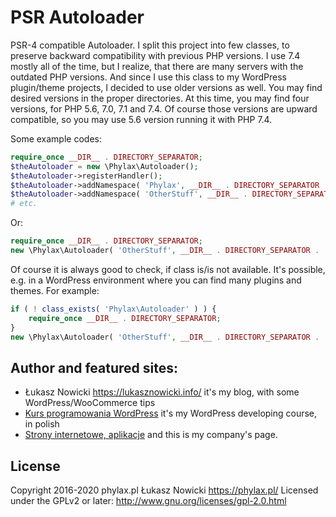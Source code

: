 # PSR Autoloader
PSR-4 compatible Autoloader.
I split this project into few classes, to preserve backward compatibility with previous PHP versions. I use 7.4 mostly all of the time, but I realize, that there are many servers with the outdated PHP versions. And since I use this class to my WordPress plugin/theme projects, I decided to use older versions as well.
You may find desired versions in the proper directories. At this time, you may find four versions, for PHP 5.6, 7.0, 7.1 and 7.4. Of course those versions are upward compatible, so you may use 5.6 version running it with PHP 7.4.

Some example codes:
```php
require_once __DIR__ . DIRECTORY_SEPARATOR;
$theAutoloader = new \Phylax\Autoloader();
$theAutoloader->registerHandler();
$theAutoloader->addNamespace( 'Phylax', __DIR__ . DIRECTORY_SEPARATOR . 'Vendors' . DIRECTORY_SEPARATOR . 'Phylax' );
$theAutoloader->addNamespace( 'OtherStuff', __DIR__ . DIRECTORY_SEPARATOR . 'Vendors' . DIRECTORY_SEPARATOR . 'OtherStuff' );
# etc.
```
Or:
```php
require_once __DIR__ . DIRECTORY_SEPARATOR;
new \Phylax\Autoloader( 'OtherStuff', __DIR__ . DIRECTORY_SEPARATOR . 'Vendors' . DIRECTORY_SEPARATOR . 'OtherStuff' );
```

Of course it is always good to check, if class is/is not available. It's possible, e.g. in a WordPress environment where you can find many plugins and themes.
For example:

```php
if ( ! class_exists( 'Phylax\Autoloader' ) ) {
	require_once __DIR__ . DIRECTORY_SEPARATOR;
}
new \Phylax\Autoloader( 'OtherStuff', __DIR__ . DIRECTORY_SEPARATOR . 'Vendors' . DIRECTORY_SEPARATOR . 'OtherStuff' );
```

## Author and featured sites:
* Łukasz Nowicki <https://lukasznowicki.info/> it's my blog, with some WordPress/WooCommerce tips
* [Kurs programowania WordPress](https://wpkurs.pl/) it's my WordPress developing course, in polish
* [Strony internetowe, aplikacje](https://phylax.pl/) and this is my company's page.

## License
Copyright 2016-2020 phylax.pl Łukasz Nowicki <https://phylax.pl/>
Licensed under the GPLv2 or later: <http://www.gnu.org/licenses/gpl-2.0.html>